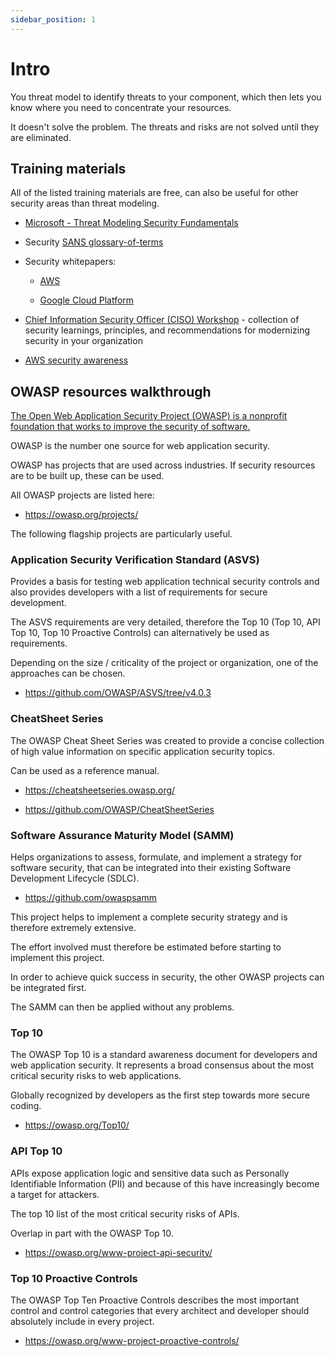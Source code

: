 ```yaml
---
sidebar_position: 1
---
```


# Intro

You threat model to identify threats to your component, which then lets you know where you need to concentrate your resources.

It doesn't solve the problem. The threats and risks are not solved until they are eliminated.

## Training materials

All of the listed training materials are free, can also be useful for other security areas than threat modeling.

- [Microsoft - Threat Modeling Security Fundamentals](https://docs.microsoft.com/en-us/learn/paths/tm-threat-modeling-fundamentals/)

- Security [SANS glossary-of-terms](https://www.sans.org/security-resources/glossary-of-terms/)

- Security whitepapers:

  - [AWS](https://aws.amazon.com/de/whitepapers/?whitepapers-main.sort-by=item.additionalFields.sortDate&whitepapers-main.sort-order=desc&awsf.whitepapers-content-type=*all&awsf.whitepapers-tech-category=tech-category%23security-identity-compliance&awsf.whitepapers-industries=*all&awsf.whitepapers-business-category=*all&awsf.whitepapers-global-methodology=*all)

  - [Google Cloud Platform](https://cloud.google.com/docs/security)

- [Chief Information Security Officer (CISO) Workshop](https://docs.microsoft.com/en-us/security/ciso-workshop/ciso-workshop) - collection of security learnings, principles, and recommendations for modernizing security in your organization

- [AWS security awareness](https://learnsecurity.amazon.com/)

## OWASP resources walkthrough

[The Open Web Application Security Project (OWASP) is a nonprofit foundation that works to improve the security of software.](https://owasp.org/)

OWASP is the number one source for web application security.

OWASP has projects that are used across industries. If security resources are to be built up, these can be used.

All OWASP projects are listed here:

- https://owasp.org/projects/

The following flagship projects are particularly useful.

### Application Security Verification Standard (ASVS)

Provides a basis for testing web application technical security controls and also provides developers with a list of requirements for secure development.

The ASVS requirements are very detailed, therefore the Top 10 (Top 10, API Top 10, Top 10 Proactive Controls) can alternatively be used as requirements.

Depending on the size / criticality of the project or organization, one of the approaches can be chosen.

- https://github.com/OWASP/ASVS/tree/v4.0.3

### CheatSheet Series

The OWASP Cheat Sheet Series was created to provide a concise collection of high value information on specific application security topics.

Can be used as a reference manual.

- https://cheatsheetseries.owasp.org/

- https://github.com/OWASP/CheatSheetSeries

### Software Assurance Maturity Model (SAMM)

Helps organizations to assess, formulate, and implement a strategy for software security, that can be integrated into their existing Software Development Lifecycle (SDLC).

- https://github.com/owaspsamm

This project helps to implement a complete security strategy and is therefore extremely extensive.

The effort involved must therefore be estimated before starting to implement this project.

In order to achieve quick success in security, the other OWASP projects can be integrated first.

The SAMM can then be applied without any problems.

### Top 10

The OWASP Top 10 is a standard awareness document for developers and web application security. It represents a broad consensus about the most critical security risks to web applications.

Globally recognized by developers as the first step towards more secure coding.

- https://owasp.org/Top10/

### API Top 10

APIs expose application logic and sensitive data such as Personally Identifiable Information (PII) and because of this have increasingly become a target for attackers.

The top 10 list of the most critical security risks of APIs.

Overlap in part with the OWASP Top 10.

- https://owasp.org/www-project-api-security/

### Top 10 Proactive Controls

The OWASP Top Ten Proactive Controls describes the most important control and control categories that every architect and developer should absolutely include in every project.

- https://owasp.org/www-project-proactive-controls/
